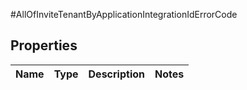 #AllOfInviteTenantByApplicationIntegrationIdErrorCode

## Properties
Name | Type | Description | Notes
------------ | ------------- | ------------- | -------------

